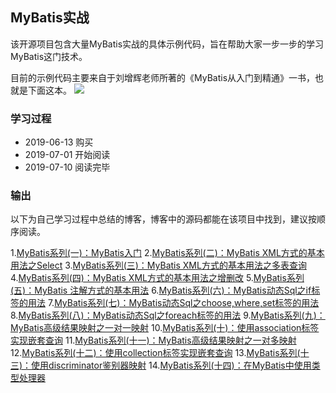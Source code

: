 ## MyBatis实战

该开源项目包含大量MyBatis实战的具体示例代码，旨在帮助大家一步一步的学习MyBatis这门技术。

目前的示例代码主要来自于刘增辉老师所著的《MyBatis从入门到精通》一书，也就是下面这本。
![](https://images.zwwhnly.com/picture/424537-20190711100832062-1032140749.jpg)

### 学习过程

- 2019-06-13 购买
- 2019-07-01 开始阅读
- 2019-07-10 阅读完毕

### 输出

以下为自己学习过程中总结的博客，博客中的源码都能在该项目中找到，建议按顺序阅读。

1.[MyBatis系列(一)：MyBatis入门](https://juejin.im/post/5d15e464518825268b110fd8)
2.[MyBatis系列(二)：MyBatis XML方式的基本用法之Select](https://juejin.im/post/5d1ab668f265da1b9253f3b0)
3.[MyBatis系列(三)：MyBatis XML方式的基本用法之多表查询](https://juejin.im/post/5d1c09dd6fb9a07ee9588a9b)
4.[MyBatis系列(四)：MyBatis XML方式的基本用法之增删改](https://juejin.im/post/5d1d5ebef265da1b971a9169)
5.[MyBatis系列(五)：MyBatis 注解方式的基本用法](https://juejin.im/post/5d1eaaa5f265da1bb7768849)
6.[MyBatis系列(六)：MyBatis动态Sql之if标签的用法](https://juejin.im/post/5d22bd68f265da1b971a9765)
7.[MyBatis系列(七)：MyBatis动态Sql之choose,where,set标签的用法](https://juejin.im/post/5d2430baf265da1bbc6ffb8f)
8.[MyBatis系列(八)：MyBatis动态Sql之foreach标签的用法](https://juejin.im/post/5d25834d5188251b1b1fe7e6)
9.[MyBatis系列(九)：MyBatis高级结果映射之一对一映射](https://juejin.im/post/5d26d7e9518825451f65eccb)
10.[MyBatis系列(十)：使用association标签实现嵌套查询](https://juejin.im/post/5d2816e6f265da1bb67a4539)
11.[MyBatis系列(十一)：MyBatis高级结果映射之一对多映射](https://juejin.im/post/5d2d4b11f265da1b725c3559)
12.[MyBatis系列(十二)：使用collection标签实现嵌套查询](https://juejin.im/post/5d2eca636fb9a07ea33c4acc)
13.[MyBatis系列(十三)：使用discriminator鉴别器映射](https://juejin.im/post/5d313df6f265da1b827ad507)
14.[MyBatis系列(十四)：在MyBatis中使用类型处理器](https://juejin.im/post/5d380469e51d45598611ba32)
